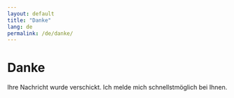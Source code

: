 ```yaml
---
layout: default
title: "Danke"
lang: de
permalink: /de/danke/
---
```


# Danke

Ihre Nachricht wurde verschickt. Ich melde mich schnellstmöglich bei Ihnen.
